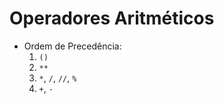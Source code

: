 # Operadores Aritméticos

- Ordem de Precedência:
    1. `()`
    2. `**`
    3. `*`, `/`, `//`, `%`
    4. `+`, `-`